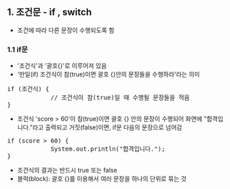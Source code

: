 ## 1. 조건문 - if , switch
+ 조건에 따라 다른 문장이 수행되도록 함
### 1.1 if문
+ '조건식'과 '괄호{}'로 이루어져 있음
+ '만일(if) 조건식이 참(true)이면 괄호 {}안의 문장들을 수행하라'라는 의미
<pre>if (조건식) {
            // 조건식이 참(true)일 때 수행될 문장들을 적음
}</pre>
+ 조건식 'score > 60'이 참(true)이면 괄호 {} 안의 문장이 수행되어 화면에
  "합격입니다."라고 출력되고 거짓(false)이면, if문 다음의 문장으로 넘어감
<pre>if (score > 60) {
            System.out.println("합격입니다.");
}</pre>
+ 조건식의 결과는 반드시 true 또는 false
+ 블럭(block): 괄호 {}를 이용해서 여러 문장을 하나의 단위로 묶는 것